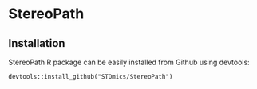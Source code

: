 # StereoPath

## Installation

StereoPath R package can be easily installed from Github using devtools:  

```
devtools::install_github("STOmics/StereoPath")
```
